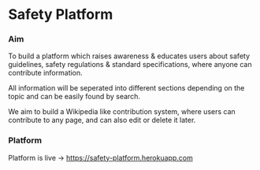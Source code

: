 # Safety Platform
### Aim
To build a platform which raises awareness & educates users about safety guidelines, safety regulations & standard specifications, where anyone can contribute information.

All information will be seperated into different sections depending on the topic and can be easily found by search.

We aim to build a Wikipedia like contribution system, where users can contribute to any page, and can also edit or delete it later.

### Platform
Platform is live → https://safety-platform.herokuapp.com
